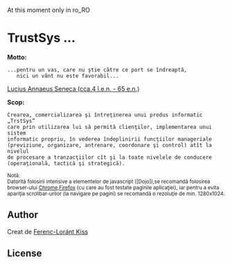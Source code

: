 At this moment only in ro_RO

# TrustSys ...

**Motto:**

    ...pentru un vas, care nu ştie către ce port se îndreaptă,
       nici un vânt nu este favorabil...
[Lucius Annaeus Seneca (cca.4 î.e.n. - 65 e.n.)][Seneca]

**Scop:**

    Crearea, comercializarea şi întreţinerea unui produs informatic „TrstSys”
    care prin utilizarea lui să permită clienţilor, implementarea unui sistem
    informatic propriu, în vederea îndeplinirii funcţiilor manageriale 
    (previziune, organizare, antrenare, coordonare şi control) atît la nivelul
    de procesare a tranzacţiilor cît şi la toate nivelele de conducere 
    (operaţională, tactică şi strategică).

<font style="font-size:smaller">Notă:<br>
Datorită folosirii intensive a elementelor de javascript ([Dojo]),se recomandă folosirea browser-ului [Chrome],[Firefox] (cu care au fost testate paginile aplicaţiei), iar pentru a evita apariţia scrollbar-urilor (la navigare pe pagini) se recomandă o rezoluţie de min. 1280x1024.</font>

## Author
Creat de [Ferenc-Loránt Kiss][kfl62_trst]

## License

[kfl62_gh]: http://github.com/kfl62
[kfl62_trst]: http://kfl62.trst.ro
[Seneca]: http://ro.wikipedia.org/wiki/Seneca "Lucius Annaeus Seneca (cca.4 î.e.n. - 65 e.n.)"
[Chrome]: http://www.google.com/chrome "Google Chrome"
[Firefox]: http://www.mozilla.com/en-US/firefox/firefox.html "Mozilla Firefox"

